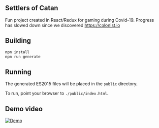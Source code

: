 ## Settlers of Catan

Fun project created in React/Redux for gaming during Covid-19. Progress has slowed down since we discovered https://colonist.io

## Building

```sh
npm install
npm run generate
```

## Running

The generated ES2015 files will be placed in the `public` directory.

To run, point your browser to `./public/index.html`.

## Demo video

[![Demo](https://img.youtube.com/vi/zuXCogT6Q9Q/maxresdefault.jpg)](https://youtu.be/zuXCogT6Q9Q)


